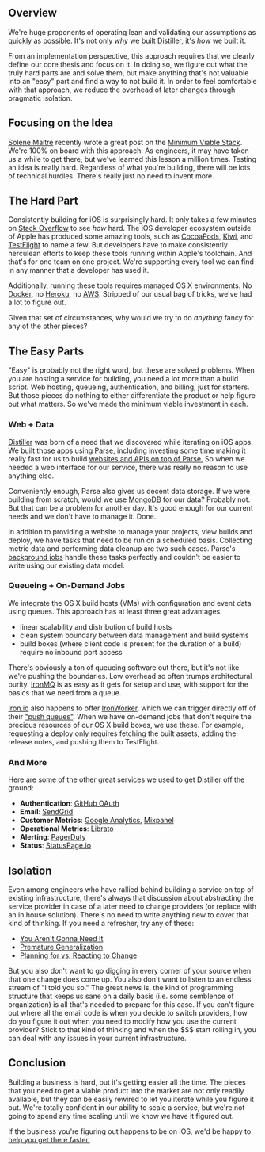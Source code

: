 ## Overview

We're huge proponents of operating lean and validating our assumptions as quickly as possible. It's not only *why* we built [Distiller](http://distiller.io), it's *how* we built it.

From an implementation perspective, this approach requires that we clearly define our core thesis and focus on it. In doing so, we figure out what the truly hard parts are and solve them, but make anything that's not valuable into an "easy" part and find a way to not build it. In order to feel comfortable with that approach, we reduce the overhead of later changes through pragmatic isolation.

## Focusing on the Idea

[Solene Maitre](http://twitter.com/solenema) recently wrote a great post on the [Minimum Viable Stack](https://medium.com/design-startups/7dcb59c9fe1f). We're 100% on board with this approach. As engineers, it may have taken us a while to get there, but we've learned this lesson a million times. Testing an idea is really hard. Regardless of what you're building, there will be lots of technical hurdles. There's really just no need to invent more.

## The Hard Part

Consistently building for iOS is surprisingly hard. It only takes a few minutes on [Stack Overflow](http://stackoverflow.com/questions/tagged/xcodebuild) to see *how* hard. The iOS developer ecosystem outside of Apple has produced some amazing tools, such as [CocoaPods](http://cocoapods.org), [Kiwi](https://github.com/allending/Kiwi), and [TestFlight](https://testflightapp.com/) to name a few. But developers have to make consistently herculean efforts to keep these tools running within Apple's toolchain. And that's for one team on one project. We're supporting every tool we can find in any manner that a developer has used it.

Additionally, running these tools requires managed OS X environments. No [Docker](https://www.docker.io/), no [Heroku](https://www.heroku.com/), no [AWS](http://aws.amazon.com/). Stripped of our usual bag of tricks, we've had a lot to figure out.

Given that set of circumstances, why would we try to do *anything* fancy for any of the other pieces?

## The Easy Parts

"Easy" is probably not the right word, but these are solved problems. When you are hosting a service for building, you need a lot more than a build script. Web hosting, queueing, authentication, and billing, just for starters. But those pieces do nothing to either differentiate the product or help figure out what matters. So we've made the minimum viable investment in each.

### Web + Data

[Distiller](http://distiller.io) was born of a need that we discovered while iterating on iOS apps. We built those apps using [Parse](http://parse.com), including investing some time making it really fast for us to build [websites and APIs on top of Parse.](https://github.com/utahstreetlabs/parseapp-cljs) So when we needed a web interface for our service, there was really no reason to use anything else.

Conveniently enough, Parse also gives us decent data storage. If we were building from scratch, would we use [MongoDB](https://www.mongodb.org/) for our data? Probably not. But that can be a problem for another day. It's good enough for our current needs and we don't have to manage it. Done.

In addition to providing a website to manage your projects, view builds and deploy, we have tasks that need to be run on a scheduled basis. Collecting metric data and performing data cleanup are two such cases. Parse's [background jobs](https://www.parse.com/docs/cloud_code_guide#jobs) handle these tasks perfectly and couldn't be easier to write using our existing data model.

### Queueing + On-Demand Jobs

We integrate the OS X build hosts (VMs) with configuration and event data using queues. This approach has at least three great advantages:

* linear scalability and distribution of build hosts
* clean system boundary between data management and build systems
* build boxes (where client code is present for the duration of a build) require no inbound port access

There's obviously a ton of queueing software out there, but it's not like we're pushing the boundaries. Low overhead so often trumps architectural purity. [IronMQ](http://www.iron.io/mq) is as easy as it gets for setup and use, with support for the basics that we need from a queue.

[Iron.io](http://www.iron.io/) also happens to offer [IronWorker](http://www.iron.io/worker), which we can trigger directly off of their ["push queues"](http://dev.iron.io/mq/reference/push_queues/). When we have on-demand jobs that don't require the precious resources of our OS X build boxes, we use these. For example, requesting a deploy only requires fetching the built assets, adding the release notes, and pushing them to TestFlight.

### And More

Here are some of the other great services we used to get Distiller off the ground:

* **Authentication**: [GitHub OAuth](https://developer.github.com/v3/oauth/)
* **Email**: [SendGrid](http://sendgrid.com)
* **Customer Metrics**: [Google Analytics](http://analytics.google.com), [Mixpanel](https://mixpanel.com)
* **Operational Metrics**: [Librato](https://metrics.librato.com/)
* **Alerting**: [PagerDuty](http://www.pagerduty.com/)
* **Status**: [StatusPage.io](https://www.statuspage.io/)

## Isolation

Even among engineers who have rallied behind building a service on top of existing infrastructure, there's always that discussion about abstracting the service provider in case of a later need to change providers (or replace with an in house solution). There's no need to write anything new to cover that kind of thinking. If you need a refresher, try any of these:

* [You Aren't Gonna Need It](http://xp.c2.com/YouArentGonnaNeedIt.html)
* [Premature Generalization](http://c2.com/cgi/wiki?PrematureGeneralization)
* [Planning for vs. Reacting to Change](http://devlicio.us/blogs/billy_mccafferty/archive/2006/09/20/Planning-for-vs.-Reacting-to-Change.aspx)

But you also don't want to go digging in every corner of your source when that one change does come up. You also don't want to listen to an endless stream of "I told you so." The great news is, the kind of programming structure that keeps us sane on a daily basis (i.e. some semblence of organization) is all that's needed to prepare for this case. If you can't figure out where all the email code is when you decide to switch providers, how do you figure it out when you need to modify how you use the current provider? Stick to that kind of thinking and when the $$$ start rolling in, you can deal with any issues in your current infrastructure.

## Conclusion

Building a business is hard, but it's getting easier all the time. The pieces that you need to get a viable product into the market are not only readily available, but they can be easily rewired to let you iterate while you figure it out. We're totally confident in our ability to scale a service, but we're not going to spend any time scaling until we know we have it figured out.

If the business you're figuring out happens to be on iOS, we'd be happy to [help you get there faster.](http://distiller.io)
